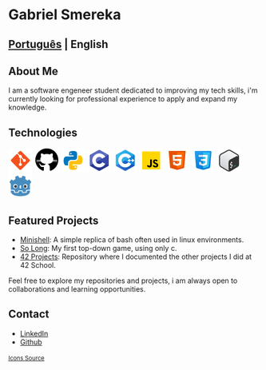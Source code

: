 # Gabriel Smereka

## [Português](https://github.com/gsmereka) | English

## About Me

I am a software engeneer student dedicated to improving my tech skills, i'm currently looking for professional experience to apply and expand my knowledge.

## Technologies

![git](https://github.com/gsmereka/gsmereka/blob/main/readme_content/icon_git.png?raw=true)
![github](https://github.com/gsmereka/gsmereka/blob/main/readme_content/icon_github.png?raw=true)
![python](./readme_content/icon_python.png)
![c](https://github.com/gsmereka/gsmereka/blob/main/readme_content/icon_c.png?raw=true)
![c++](./readme_content/cpp.png)
![javascript](./readme_content/icon_js.png)
![html](./readme_content/icon_html.png)
![css](./readme_content/icon_css3.png)
![bash](https://github.com/gsmereka/gsmereka/blob/main/readme_content/icon_bash.png?raw=true)
<img src="./readme_content/Godot_icon.svg" alt="godot" width="48
" height="48">

## Featured Projects

- [Minishell](https://github.com/gsmereka/Minishell): A simple replica of bash often used in linux environments.
- [So Long](https://github.com/gsmereka/So_long): My first top-down game, using only c.
- [42 Projects](https://github.com/gsmereka/42_Projects): Repository where I documented the other projects I did at 42 School.

Feel free to explore my repositories and projects, i am always open to collaborations and learning opportunities.

## Contact

- [LinkedIn](https://www.linkedin.com/in/gabriel-smereka-3720a523b)
- [Github](https://github.com/gsmereka)

<small>[Icons Source](https://icons8.com/)</small>